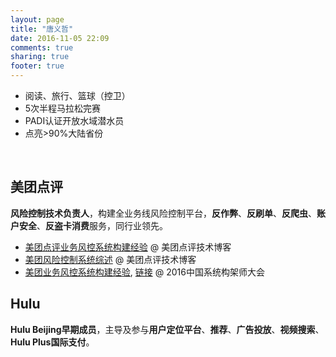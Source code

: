 ```yaml
---
layout: page
title: "唐义哲"
date: 2016-11-05 22:09
comments: true
sharing: true
footer: true
---
```


- 阅读、旅行、篮球（控卫）
- 5次半程马拉松完赛
- PADI认证开放水域潜水员
- 点亮>90%大陆省份

<br/>

## 美团点评

**风险控制技术负责人**，构建全业务线风险控制平台，**反作弊**、**反刷单**、**反爬虫**、**账户安全**、**反盗卡消费**服务，同行业领先。

- [美团点评业务风控系统构建经验](http://tech.meituan.com/risk-control-system-experience-sharing.html) @ 美团点评技术博客
- [美团风险控制系统综述](http://tech.meituan.com/online-risk-control.html) @ 美团点评技术博客
- [美团业务风控系统构建经验](/res/sacc-rc/201610-sacc-rc.pdf), [链接](http://safe.it168.com/a2016/1028/3000/000003000971_all.shtml) @ 2016中国系统构架师大会

## Hulu

**Hulu Beijing早期成员**，主导及参与**用户定位平台**、**推荐**、**广告投放**、**视频搜索**、**Hulu Plus国际支付**。

